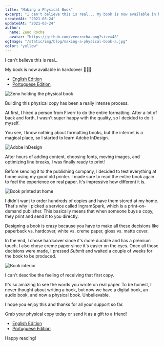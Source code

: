 ```yaml
---
title: "Making a Physical Book"
excerpt: "I can't believe this is real... My book is now available in hardcover. Building this physical copy has been a really intense process."
createdAt: "2021-03-24"
updatedAt: "2021-03-24"
author:
  name: Zeno Rocha
  avatar: "https://github.com/zenorocha.png?size=48"
ogImage: "/static/img/blog/making-a-physical-book-a.jpg"
color: "yellow"
---
```


I can't believe this is real...

My book is now available in hardcover 🎉🎉🎉

- [English Edition](https://amazon.com/14-Habits-Highly-Productive-Developers/dp/1735266531)
- [Portuguese Edition](https://amazon.com.br/H%C3%A1bitos-Desenvolvedores-Altamente-Produtivos-Portuguese/dp/173526654X)

![Zeno holding the physical book](/static/img/blog/making-a-physical-book-a.jpg)

Building this physical copy has been a really intense process.

At first, I hired a person from Fiverr to do the entire formatting. After a lot of back and forth, I wasn't super happy with the quality, so I decided to do it myself.

You see, I know nothing about formatting books, but the internet is a magical place, so I started to learn Adobe InDesign.

![Adobe InDesign](/static/img/blog/making-a-physical-book-b.png)

After hours of adding content, choosing fonts, moving images, and optimizing line breaks, I was finally ready to print!

Before sending it to the publishing company, I decided to test everything at home using my good old printer. I made sure to read the entire book again to feel the experience on real paper. It's impressive how different it is.

![Book printed at home](/static/img/blog/making-a-physical-book-c.jpg)

I didn't want to order hundreds of copies and have them stored at my home. That's why I picked a service called IngramSpark, which is a print-on-demand publisher. This basically means that when someone buys a copy, they print and send it to you directly.

Designing a book is crazy because you have to make all these decisions like paperback vs. hardcover, white vs. creme paper, gloss vs. matte cover.

In the end, I chose hardcover since it's more durable and has a premium touch. I also chose creme paper since it's easier on the eyes. Once all those decisions were made, I pressed _Submit_ and waited a couple of weeks for the book to be produced.

![Book interior](/static/img/blog/making-a-physical-book-d.jpg)

I can't describe the feeling of receiving that first copy.

It's so amazing to see the words you wrote on real paper. To be honest, I never thought about writing a book, but now we have a digital book, an audio book, and now a physical book. Unbelievable.

I hope you enjoy this and thanks for all your support so far.

Grab your physical copy today or send it as a gift to a friend!

- [English Edition](https://amazon.com/14-Habits-Highly-Productive-Developers/dp/1735266531)
- [Portuguese Edition](https://amazon.com.br/H%C3%A1bitos-Desenvolvedores-Altamente-Produtivos-Portuguese/dp/173526654X)

Happy reading!
